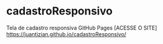 # cadastroResponsivo
Tela de cadastro responsiva
GitHub Pages [ACESSE O SITE] https://juantizian.github.io/cadastroResponsivo/
